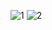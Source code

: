 ![1](https://github.com/user-attachments/assets/1aba3556-4c2f-4a32-b237-ed321bb6c483)
![2](https://github.com/user-attachments/assets/97588939-787f-4020-b431-0eb48a0a8860)
